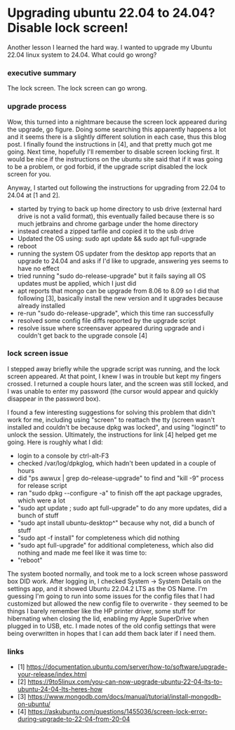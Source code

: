 # Upgrading ubuntu 22.04 to 24.04? Disable lock screen!

Another lesson I learned the hard way.  I wanted to upgrade my Ubuntu 22.04 linux system to 24.04. What could go wrong?

### executive summary

The lock screen.  The lock screen can go wrong.

### upgrade process

Wow, this turned into a nightmare because the screen lock appeared during the upgrade, go figure.  Doing some searching this apparently happens a lot and it seems there is a slightly different solution in each case, thus this blog post.  I finally found the instructions in [4], and that pretty much got me going.  Next time, hopefully I'll remember to disable screen locking first.  It would be nice if the instructions on the ubuntu site said that if it was going to be a problem, or god forbid, if the upgrade script disabled the lock screen for you.  

Anyway, I started out following the instructions for upgrading from 22.04 to 24.04 at [1 and 2].

- started by trying to back up home directory to usb drive (external hard drive is not a valid format), this eventually failed because there is so much jetbrains and chrome garbage under the home directory
- instead created a zipped tarfile and copied it to the usb drive
- Updated the OS using: sudo apt update && sudo apt full-upgrade
- reboot
- running the system OS updater from the desktop app reports that an upgrade to 24.04 and asks if I'd like to upgrade, answering yes seems to have no effect
- tried running "sudo do-release-upgrade" but it fails saying all OS updates must be applied, which I just did
- apt reports that mongo can be upgrade from 8.06 to 8.09 so I did that following [3], basically install the new version and it upgrades because already installed
- re-run "sudo do-release-upgrade", which this time ran successfully
- resolved some config file diffs reported by the upgrade script
- resolve issue where screensaver appeared during upgrade and i couldn't get back to the upgrade console [4]

### lock screen issue

I stepped away briefly while the upgrade script was running, and the lock screen appeared.  At that point, I knew I was in trouble but kept my fingers crossed.  I returned a couple hours later, and the screen was still locked, and I was unable to enter my password (the cursor would appear and quickly disappear in the password box).

I found a few interesting suggestions for solving this problem that didn't work for me, including using "screen" to reattach the tty (screen wasn't installed and couldn't be because dpkg was locked", and using "loginctl" to unlock the session. Ultimately, the instructions for link [4] helped get me going.  Here is roughly what I did:

- login to a console by ctrl-alt-F3
- checked /var/log/dpkglog, which hadn't been updated in a couple of hours
- did "ps awwux \| grep do-release-upgrade" to find and "kill -9" process for release script
- ran "sudo dpkg --configure -a" to finish off the apt package upgrades, which were a lot
- "sudo apt update ; sudo apt full-upgrade" to do any more updates, did a bunch of stuff
- "sudo apt install ubuntu-desktop^" because why not, did a bunch of stuff
- "sudo apt -f install" for completeness which did nothing
- "sudo apt full-upgrade" for additional completeness, which also did nothing and made me feel like it was time to:
- "reboot"

The system booted normally, and took me to a lock screen whose password box DID work.  After logging in, I checked System -> System Details on the settings app, and it showed Ubuntu 22.04.2 LTS as the OS Name.  I'm guessing I'm going to run into some issues for the config files that I had customized but allowed the new config file to overwrite - they seemed to be things I barely remember like the HP printer driver, some stuff for hibernating when closing the lid, enabling my Apple SuperDrive when plugged in to USB, etc.  I made notes of the old config settings that were being overwritten in hopes that I can add them back later if I need them.

### links
- [1] https://documentation.ubuntu.com/server/how-to/software/upgrade-your-release/index.html
- [2] https://9to5linux.com/you-can-now-upgrade-ubuntu-22-04-lts-to-ubuntu-24-04-lts-heres-how
- [3] https://www.mongodb.com/docs/manual/tutorial/install-mongodb-on-ubuntu/
- [4] https://askubuntu.com/questions/1455036/screen-lock-error-during-upgrade-to-22-04-from-20-04
